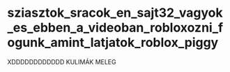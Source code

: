 # sziasztok_sracok_en_sajt32_vagyok_es_ebben_a_videoban_robloxozni_fogunk_amint_latjatok_roblox_piggy
XDDDDDDDDDDDD
KULIMÁK MELEG
